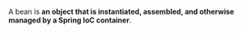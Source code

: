 A bean is **an object that is instantiated, assembled, and otherwise managed by a Spring IoC container**.